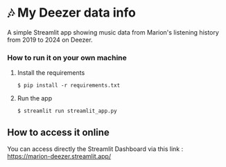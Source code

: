 # 🎶 My Deezer data info

A simple Streamlit app showing music data from Marion's listening history from 2019 to 2024 on Deezer.


### How to run it on your own machine

1. Install the requirements

   ```
   $ pip install -r requirements.txt
   ```

2. Run the app

   ```
   $ streamlit run streamlit_app.py
   ```

## How to access it online

You can access directly the Streamlit Dashboard via this link : https://marion-deezer.streamlit.app/
